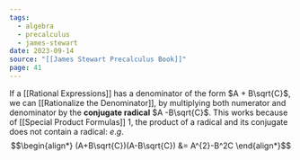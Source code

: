 ```yaml
---
tags:
  - algebra
  - precalculus
  - james-stewart
date: 2023-09-14
source: "[[James Stewart Precalculus Book]]"
page: 41
---
```

If a [[Rational Expressions]] has a denominator of the form $A + B\sqrt{C}$, we can [[Rationalize the Denominator]], by multiplying both numerator and denominator by the **conjugate radical** $A -B\sqrt{C}$. This works because of [[Special Product Formulas]] 1, the product of a radical and its conjugate does not contain a radical:
$e.g.$
$$\begin{align*}
(A+B\sqrt{C})(A-B\sqrt{C}) &= A^{2}-B^2C
\end{align*}$$
